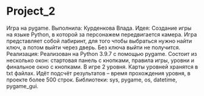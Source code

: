 # Project_2
Игра на pygame.
Выполнила: Курденкова Влада.
Идея:
Создание игры на языке Python, в которой за персонажем передвигается камера. Игра представляет собой лабиринт, для того чтобы выбраться нужно найти ключ, а потом выйти через дверь. Без ключа выйти не получится.
Реализация:
Реализован на Python 3.9.7 с помощью pygame. 
Состоит из несколько окон: стартовая панель с кнопками, правила игры, уровни и финальное окно с кнопками.
В игре 2 уровня. Карты уровней хранятся в txt файлах. Идёт подсчёт результатов – время прохождения уровня, в проекте более 500 строк.
Библиотеки: sys, pygame, os, datetime, pygame_gui.
